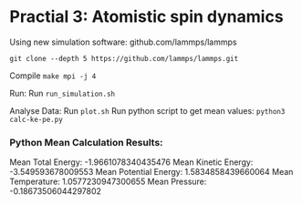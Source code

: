 # Practial 3: Atomistic spin dynamics

Using new simulation software:
github.com/lammps/lammps

`git clone --depth 5 https://github.com/lammps/lammps.git`

Compile
`make mpi -j 4`

Run:
Run `run_simulation.sh`

Analyse Data:
Run `plot.sh`
Run python script to get mean values:
`python3 calc-ke-pe.py`

### Python Mean Calculation Results:

Mean Total Energy: -1.9661078340435476 
Mean Kinetic Energy: -3.549593678009553 
Mean Potential Energy: 1.5834858439660064 
Mean Temperature: 1.0577230947300655 
Mean Pressure: -0.18673506044297802
